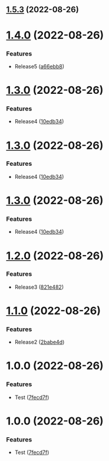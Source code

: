 ## [1.5.3](https://github.com/AndTem/semantic-release-test/compare/v1.5.2...v1.5.3) (2022-08-26)

# [1.4.0](https://github.com/AndTem/semantic-release-test/compare/v1.3.0...v1.4.0) (2022-08-26)


### Features

* Release5 ([a66ebb8](https://github.com/AndTem/semantic-release-test/commit/a66ebb848dfbef3ff555e35f2feae23ee359e047))

# [1.3.0](https://github.com/AndTem/semantic-release-test/compare/v1.2.0...v1.3.0) (2022-08-26)


### Features

* Release4 ([10edb34](https://github.com/AndTem/semantic-release-test/commit/10edb34385911698753367cabf8136abd33a01b4))

# [1.3.0](https://github.com/AndTem/semantic-release-test/compare/v1.2.0...v1.3.0) (2022-08-26)


### Features

* Release4 ([10edb34](https://github.com/AndTem/semantic-release-test/commit/10edb34385911698753367cabf8136abd33a01b4))

# [1.3.0](https://github.com/AndTem/semantic-release-test/compare/v1.2.0...v1.3.0) (2022-08-26)


### Features

* Release4 ([10edb34](https://github.com/AndTem/semantic-release-test/commit/10edb34385911698753367cabf8136abd33a01b4))

# [1.2.0](https://github.com/AndTem/semantic-release-test/compare/v1.1.0...v1.2.0) (2022-08-26)


### Features

* Release3 ([821e482](https://github.com/AndTem/semantic-release-test/commit/821e482c0dc8f9c9e1363e63365bee9b5cc24084))

# [1.1.0](https://github.com/AndTem/semantic-release-test/compare/v1.0.0...v1.1.0) (2022-08-26)


### Features

* Release2 ([2babe4d](https://github.com/AndTem/semantic-release-test/commit/2babe4d057f702a28bf3edf5c7f9c6e06be0c5c1))

# 1.0.0 (2022-08-26)


### Features

* Test ([7fecd7f](https://github.com/AndTem/semantic-release-test/commit/7fecd7fc9e76d826bbd063c9cd356bee35e83451))

# 1.0.0 (2022-08-26)


### Features

* Test ([7fecd7f](https://github.com/AndTem/semantic-release-test/commit/7fecd7fc9e76d826bbd063c9cd356bee35e83451))
